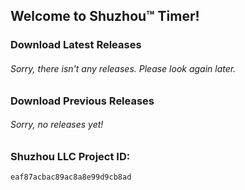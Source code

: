 ## Welcome to Shuzhou™ Timer!
### Download Latest Releases
###### Sorry, there isn't any releases. Please look again later.
### Download Previous Releases
###### Sorry, no releases yet!
### Shuzhou LLC Project ID:
```Markdown
eaf87acbac89ac8a8e99d9cb8ad
```
